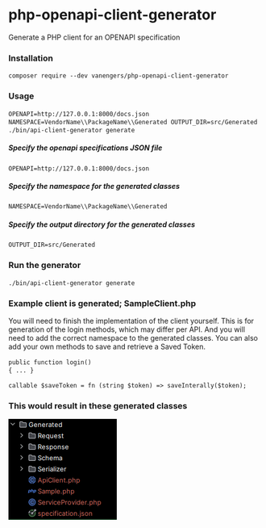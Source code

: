 # php-openapi-client-generator
Generate a PHP client for an OPENAPI specification

### Installation
```
composer require --dev vanengers/php-openapi-client-generator
```

### Usage
```
OPENAPI=http://127.0.0.1:8000/docs.json NAMESPACE=VendorName\\PackageName\\Generated OUTPUT_DIR=src/Generated ./bin/api-client-generator generate
```

##### Specify the openapi specifications JSON file
```
OPENAPI=http://127.0.0.1:8000/docs.json
```
##### Specify the namespace for the generated classes
```
NAMESPACE=VendorName\\PackageName\\Generated
```
##### Specify the output directory for the generated classes
```
OUTPUT_DIR=src/Generated
```

### Run the generator
```
./bin/api-client-generator generate
```

### Example client is generated; SampleClient.php
You will need to finish the implementation of the client yourself.
This is for generation of the login methods, which may differ per API.
And you will need to add the correct namespace to the generated classes.
You can also add your own methods to save and retrieve a Saved Token.
```
public function login()
{ ... }
```
```
callable $saveToken = fn (string $token) => saveInterally($token);
```

### This would result in these generated classes

![alt text](https://raw.githubusercontent.com/vanengers/php-openapi-client-generator/main/img/dirs.png)
